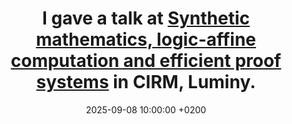 ---
title: >-
    I gave a talk at 
    <a href="https://conferences.cirm-math.fr/3377.html" target="_blank">Synthetic mathematics, logic-affine computation and efficient proof systems</a> in CIRM, Luminy. 
date: 2025-09-08 10:00:00 +0200
---